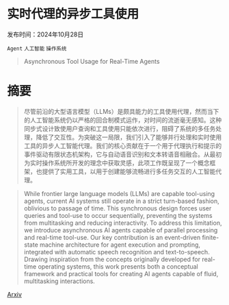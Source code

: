 # 实时代理的异步工具使用

发布时间：2024年10月28日

`Agent` `人工智能` `操作系统`

> Asynchronous Tool Usage for Real-Time Agents

# 摘要

> 尽管前沿的大型语言模型（LLMs）是颇具能力的工具使用代理，然而当下的人工智能系统仍以严格的回合制模式运作，对时间的流逝毫无感知。这种同步式设计致使用户查询和工具使用只能依次进行，阻碍了系统的多任务处理，降低了交互性。为突破这一局限，我们引入了能够并行处理和实时使用工具的异步人工智能代理。我们的核心贡献在于一个用于代理执行和提示的事件驱动有限状态机架构，它与自动语音识别和文本转语音相融合。从最初为实时操作系统所开发的理念中获取灵感，此项工作既呈现了一个概念框架，也提供了实用工具，以用于创建能够流畅进行多任务交互的人工智能代理。

> While frontier large language models (LLMs) are capable tool-using agents, current AI systems still operate in a strict turn-based fashion, oblivious to passage of time. This synchronous design forces user queries and tool-use to occur sequentially, preventing the systems from multitasking and reducing interactivity. To address this limitation, we introduce asynchronous AI agents capable of parallel processing and real-time tool-use. Our key contribution is an event-driven finite-state machine architecture for agent execution and prompting, integrated with automatic speech recognition and text-to-speech. Drawing inspiration from the concepts originally developed for real-time operating systems, this work presents both a conceptual framework and practical tools for creating AI agents capable of fluid, multitasking interactions.

[Arxiv](https://arxiv.org/abs/2410.21620)